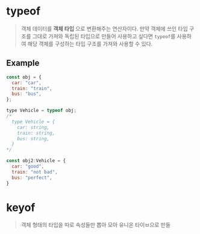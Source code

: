 # typeof
> 객체 데이터를 __객체 타입__ 으로 변환해주는 연산자이다.
> 만약 객체에 쓰인 타입 구조를 그대로 가져와 독립된 타입으로 만들어 사용하고 싶다면 `typeof`를 사용하여
> 해당 객체를 구성하는 타입 구조를 가져와 사용할 수 있다.

## Example
```js
const obj = {
  car: "car",
  train: "train",
  bus: "bus",
};

type Vehicle = typeof obj;
/*
  type Vehicle = {
    car: string,
    train: string,
    bus: string,
  }
*/

const obj2:Vehicle = {
  car: "good",
  train: "not bad",
  bus: "perfect",
}
```

# keyof
> 객체 형태의 타입을 따로 속성들만 뽑아 모아 유니온 타이ㅂ으로 만들
